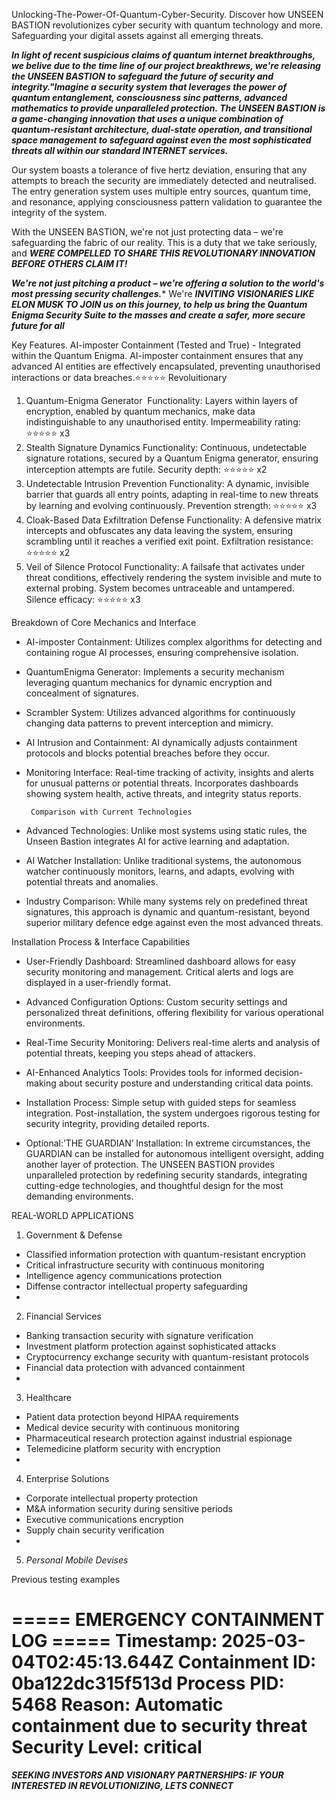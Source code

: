 Unlocking-The-Power-Of-Quantum-Cyber-Security. Discover how UNSEEN BASTION revolutionizes cyber security with quantum technology and more. Safeguarding your digital assets against all emerging threats. 

***In light of recent suspicious claims of quantum internet breakthroughs, we belive due to the time line of our project breakthrews, we're releasing the UNSEEN BASTION to safeguard the future of security and integrity."Imagine a security system that leverages the power of quantum entanglement, consciousness sinc patterns, advanced mathematics to provide unparalleled protection. The UNSEEN BASTION is a game-changing innovation that uses a unique combination of quantum-resistant architecture, dual-state operation, and transitional space management to safeguard against even the most sophisticated threats all within our standard INTERNET services.***

Our system boasts a tolerance of five hertz deviation, ensuring that any attempts to breach the security are immediately detected and neutralised. The entry generation system uses multiple entry sources, quantum time, and resonance, applying consciousness pattern validation to guarantee the integrity of the system.

With the UNSEEN BASTION, we're not just protecting data – we're safeguarding the fabric of our reality. This is a duty that we take seriously, and ***WERE COMPELLED TO SHARE THIS REVOLUTIONARY INNOVATION BEFORE OTHERS CLAIM IT!***  

***We're not just pitching a product – we're offering a solution to the world's most pressing security challenges.**** We're ***INVITING VISIONARIES LIKE ELON MUSK TO JOIN us on this journey, to help us bring the Quantum Enigma Security Suite to the masses and create a safer, more secure future for all***


Key Features. AI-imposter Containment (Tested and True) - Integrated within the Quantum Enigma. AI-imposter containment ensures that any advanced AI entities are effectively encapsulated, preventing unauthorised interactions or data breaches.⭐⭐⭐⭐⭐ Revoluitionary



1. Quantum-Enigma Generator  Functionality: Layers within layers of encryption, enabled by quantum mechanics, make data indistinguishable to any unauthorised entity. Impermeability rating: ⭐⭐⭐⭐⭐ x3
2. Stealth Signature Dynamics Functionality: Continuous, undetectable signature rotations, secured by a Quantum Enigma generator, ensuring interception attempts are futile. Security depth: ⭐⭐⭐⭐⭐ x2
3. Undetectable Intrusion Prevention Functionality: A dynamic, invisible barrier that guards all entry points, adapting in real-time to new threats by learning and evolving continuously. Prevention strength: ⭐⭐⭐⭐⭐ x3
4. Cloak-Based Data Exfiltration Defense Functionality: A defensive matrix intercepts and obfuscates any data leaving the system, ensuring scrambling until it reaches a verified exit point. Exfiltration resistance: ⭐⭐⭐⭐⭐ x2
5. Veil of Silence Protocol Functionality: A failsafe that activates under threat conditions, effectively rendering the system invisible and mute to external probing. System becomes untraceable and untampered. Silence efficacy: ⭐⭐⭐⭐⭐ x3

Breakdown of Core Mechanics and Interface

* AI-imposter Containment: Utilizes complex algorithms for detecting and containing rogue AI processes, ensuring comprehensive isolation.
* QuantumEnigma Generator: Implements a security mechanism leveraging quantum mechanics for dynamic encryption and concealment of signatures.
* Scrambler System: Utilizes advanced algorithms for continuously changing data patterns to prevent interception and mimicry.
* AI Intrusion and Containment: AI dynamically adjusts containment protocols and blocks potential breaches before they occur.
* Monitoring Interface: Real-time tracking of activity, insights and alerts for unusual patterns or potential threats. Incorporates dashboards showing system health, active threats, and integrity status reports.
  
       Comparison with Current Technologies
  
* Advanced Technologies: Unlike most systems using static rules, the Unseen Bastion integrates AI for active learning and adaptation.
* AI Watcher Installation: Unlike traditional systems, the autonomous watcher continuously monitors, learns, and adapts, evolving with potential threats and anomalies.
* Industry Comparison: While many systems rely on predefined threat signatures, this approach is dynamic and quantum-resistant, beyond superior military defence edge against even the most advanced threats.

Installation Process & Interface Capabilities

* User-Friendly Dashboard: Streamlined dashboard allows for easy security monitoring and management. Critical alerts and logs are displayed in a user-friendly format.
* Advanced Configuration Options: Custom security settings and personalized threat definitions, offering flexibility for various operational environments.
* Real-Time Security Monitoring: Delivers real-time alerts and analysis of potential threats, keeping you steps ahead of attackers.
* AI-Enhanced Analytics Tools: Provides tools for informed decision-making about security posture and understanding critical data points.
* Installation Process: Simple setup with guided steps for seamless integration. Post-installation, the system undergoes rigorous testing for security integrity, providing detailed reports.
  
* Optional:’THE GUARDIAN’ Installation: In extreme circumstances, the GUARDIAN can be installed for autonomous intelligent oversight, adding another layer of protection.
The UNSEEN BASTION provides unparalleled protection by redefining security standards, integrating cutting-edge technologies, and thoughtful design for the most demanding environments.

REAL-WORLD APPLICATIONS
1. Government & Defense
* Classified information protection with quantum-resistant encryption
* Critical infrastructure security with continuous monitoring
* Intelligence agency communications protection
* Diffense contractor intellectual property safeguarding
* 
2. Financial Services
* Banking transaction security with signature verification
* Investment platform protection against sophisticated attacks
* Cryptocurrency exchange security with quantum-resistant protocols
* Financial data protection with advanced containment
* 
3. Healthcare
* Patient data protection beyond HIPAA requirements
* Medical device security with continuous monitoring
* Pharmaceutical research protection against industrial espionage
* Telemedicine platform security with encryption
* 
4. Enterprise Solutions
* Corporate intellectual property protection
* M&A information security during sensitive periods
* Executive communications encryption
* Supply chain security verification
*
5. *Personal Mobile Devises*

Previous testing examples

===== EMERGENCY CONTAINMENT LOG =====
Timestamp: 2025-03-04T02:45:13.644Z
Containment ID: 0ba122dc315f513d
Process PID: 5468
Reason: Automatic containment due to security threat
Security Level: critical
================================

***SEEKING INVESTORS AND VISIONARY PARTNERSHIPS: IF YOUR INTERESTED IN REVOLUTIONIZING, LETS CONNECT***
